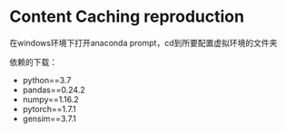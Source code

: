 # Content Caching reproduction

在windows环境下打开anaconda prompt，cd到所要配置虚拟环境的文件夹

依赖的下载：
* python==3.7
* pandas==0.24.2
* numpy==1.16.2
* pytorch==1.7.1
* gensim==3.7.1
